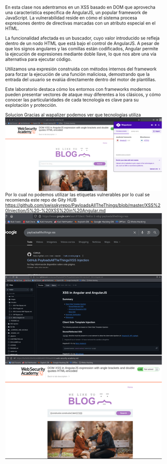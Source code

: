 En esta clase nos adentramos en un XSS basado en DOM que aprovecha una característica específica de AngularJS, un popular framework de JavaScript. La vulnerabilidad reside en cómo el sistema procesa expresiones dentro de directivas marcadas con un atributo especial en el HTML.

La funcionalidad afectada es un buscador, cuyo valor introducido se refleja dentro de un nodo HTML que está bajo el control de AngularJS. A pesar de que los signos angulares y las comillas están codificados, Angular permite la ejecución de expresiones mediante doble llave, lo que nos abre una vía alternativa para ejecutar código.

Utilizamos una expresión construida con métodos internos del framework para forzar la ejecución de una función maliciosa, demostrando que la entrada del usuario se evalúa directamente dentro del motor de plantillas.

Este laboratorio destaca cómo los entornos con frameworks modernos pueden presentar vectores de ataque muy diferentes a los clásicos, y cómo conocer las particularidades de cada tecnología es clave para su explotación y protección.

Solucion
Gracias al wapalizer podemos ver que tecnologias utiliza ![Pasted_image_20250708174644.png](/Imagenes/Pasted_image_20250708174644.png)
Por lo cual no podemos utilizar las etiquetas vulnerables por lo cual se recomienda este repo de Gity HUB
https://github.com/swisskyrepo/PayloadsAllTheThings/blob/master/XSS%20Injection/5%20-%20XSS%20in%20Angular.md
![Pasted_image_20250708175334.png](/Imagenes/Pasted_image_20250708175334.png)
![Pasted_image_20250708175542.png](/Imagenes/Pasted_image_20250708175542.png)
![Pasted_image_20250708175641.png](/Imagenes/Pasted_image_20250708175641.png)

